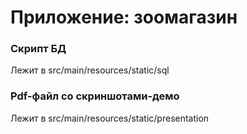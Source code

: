 # Приложение: зоомагазин

### Скрипт БД
Лежит в src/main/resources/static/sql

### Pdf-файл со скриншотами-демо
Лежит в src/main/resources/static/presentation
